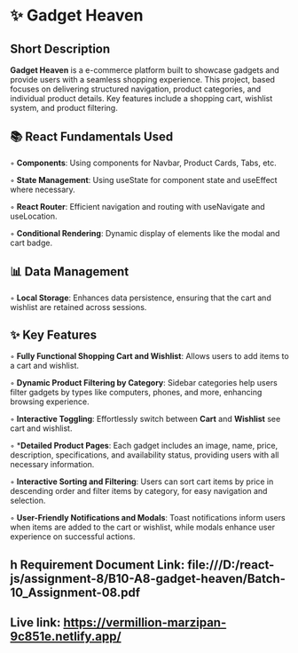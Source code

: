 # ✨ Gadget Heaven

## Short Description
**Gadget Heaven**  is a e-commerce platform built to showcase gadgets and provide users with a seamless shopping experience. This project, based focuses on delivering structured navigation, product categories, and individual product details. Key features include a shopping cart, wishlist system, and product filtering.

## 📚 React Fundamentals Used
◦ **Components**: Using components for Navbar, Product Cards, Tabs, etc.

◦ **State Management**:  Using useState for component state and useEffect where necessary.

◦ **React Router**:  Efficient navigation and routing with useNavigate and useLocation.

◦ **Conditional Rendering**:  Dynamic display of elements like the modal and cart badge.

## 📊 Data Management
◦ **Local Storage**:  Enhances data persistence, ensuring that the cart and wishlist are retained across sessions.

## ✨ Key Features
◦  **Fully Functional Shopping Cart and Wishlist**: Allows users to add items to a cart and wishlist.

◦ **Dynamic Product Filtering by Category**: Sidebar categories help users filter gadgets by types like computers, phones, and more, enhancing browsing experience. 

◦  **Interactive Toggling**: Effortlessly switch between **Cart** and **Wishlist** see cart and wishlist.

◦  ***Detailed Product Pages**: Each gadget includes an image, name, price, description, specifications, and availability status, providing users with all necessary information.

◦  **Interactive Sorting and Filtering**: Users can sort cart items by price in descending order and filter items by category, for easy navigation and selection.

◦  **User-Friendly Notifications and Modals**: Toast notifications inform users when items are added to the cart or wishlist, while modals enhance user experience on successful actions.

## h Requirement Document Link: file:///D:/react-js/assignment-8/B10-A8-gadget-heaven/Batch-10_Assignment-08.pdf

## Live link: https://vermillion-marzipan-9c851e.netlify.app/

